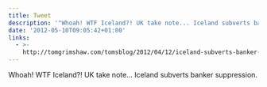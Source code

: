 ```yaml
---
title: Tweet
description: '"Whoah! WTF Iceland?! UK take note... Iceland subverts banker suppression. "'
date: '2012-05-10T09:05:42+01:00'
links:
  - >-
    http://tomgrimshaw.com/tomsblog/2012/04/12/iceland-subverts-banker-suppression/
---
```

Whoah! WTF Iceland?! UK take note... Iceland subverts banker suppression. 
